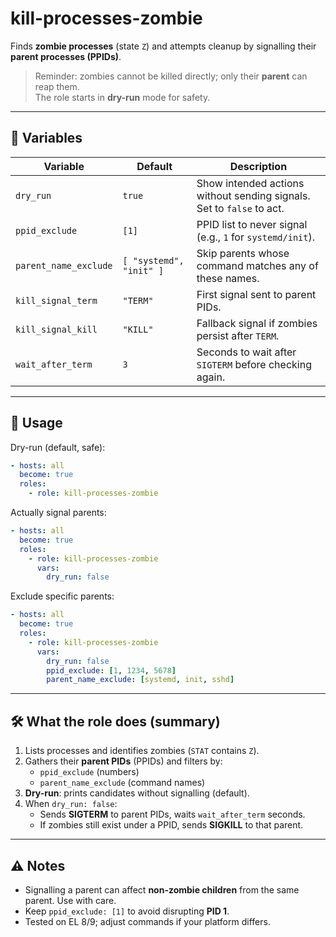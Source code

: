 # kill-processes-zombie

Finds **zombie processes** (state `Z`) and attempts cleanup by signalling their **parent processes (PPIDs)**.

> Reminder: zombies cannot be killed directly; only their **parent** can reap them.  
> The role starts in **dry-run** mode for safety.

---

## 🔧 Variables

<table>
  <thead>
    <tr>
      <th>Variable</th>
      <th>Default</th>
      <th>Description</th>
    </tr>
  </thead>
  <tbody>
    <tr><td><code>dry_run</code></td><td><code>true</code></td><td>Show intended actions without sending signals. Set to <code>false</code> to act.</td></tr>
    <tr><td><code>ppid_exclude</code></td><td><code>[1]</code></td><td>PPID list to never signal (e.g., <code>1</code> for <code>systemd/init</code>).</td></tr>
    <tr><td><code>parent_name_exclude</code></td><td><code>[ "systemd", "init" ]</code></td><td>Skip parents whose command matches any of these names.</td></tr>
    <tr><td><code>kill_signal_term</code></td><td><code>"TERM"</code></td><td>First signal sent to parent PIDs.</td></tr>
    <tr><td><code>kill_signal_kill</code></td><td><code>"KILL"</code></td><td>Fallback signal if zombies persist after <code>TERM</code>.</td></tr>
    <tr><td><code>wait_after_term</code></td><td><code>3</code></td><td>Seconds to wait after <code>SIGTERM</code> before checking again.</td></tr>
  </tbody>
</table>

---

## 🚀 Usage

Dry-run (default, safe):
```yaml
- hosts: all
  become: true
  roles:
    - role: kill-processes-zombie
```

Actually signal parents:
```yaml
- hosts: all
  become: true
  roles:
    - role: kill-processes-zombie
      vars:
        dry_run: false
```

Exclude specific parents:
```yaml
- hosts: all
  become: true
  roles:
    - role: kill-processes-zombie
      vars:
        dry_run: false
        ppid_exclude: [1, 1234, 5678]
        parent_name_exclude: [systemd, init, sshd]
```

---

## 🛠 What the role does (summary)

1. Lists processes and identifies zombies (`STAT` contains `Z`).  
2. Gathers their **parent PIDs** (PPIDs) and filters by:
   - `ppid_exclude` (numbers)
   - `parent_name_exclude` (command names)
3. **Dry-run**: prints candidates without signalling (default).  
4. When `dry_run: false`:
   - Sends **SIGTERM** to parent PIDs, waits `wait_after_term` seconds.
   - If zombies still exist under a PPID, sends **SIGKILL** to that parent.

---

## ⚠️ Notes

- Signalling a parent can affect **non-zombie children** from the same parent. Use with care.  
- Keep `ppid_exclude: [1]` to avoid disrupting **PID 1**.  
- Tested on EL 8/9; adjust commands if your platform differs.
